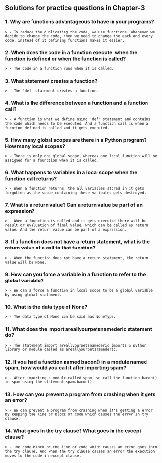 ## Solutions for practice questions in Chapter-3
### 1. Why are functions advantageous to have in your programs?
    > - To reduce the duplicating the code, we use functions. Whenever we decide to change the code, then we need to change the each and every code, instead of it defining functions makes it easier.
### 2. When does the code in a function execute: when the function is defined or when the function is called?
    > - The code in a function runs when it is called.
### 3. What statement creates a function?
    > - The 'def' statement creates a function.
### 4. What is the difference between a function and a function call?
    > - A function is what we define using 'def' statement and contains the code which needs to be executed. And a function call is when a fucntion defined is called and it gets executed.
### 5. How many global scopes are there in a Python program? How many local scopes?
    > - There is only one global scope, whereas one local function will be assigned for a founction when it is called.
### 6. What happens to variables in a local scope when the function call returns?
    > - When a function returns, the all variables stored in it gets forgotten as the scope containing these varibales gets destroyed.
### 7. What is a return value? Can a return value be part of an expression?
    > - When a founction is called and it gets executed there will be result or evaluation of final value, which can be called as return value. And the return value can be part of a expression.
### 8. If a function does not have a return statement, what is the return value of a call to that function?
    > - When the function does not have a return statement, the return value will be None.
### 9. How can you force a variable in a function to refer to the global variable?
    > - We can a force a function in local scope to be a global variable by using global statement.
### 10. What is the data type of None?
    > - The data type of None can be said aas NoneType.
### 11. What does the import areallyourpetsnamederic statement do?
    > - The statement import areallyourpetsnamederic imports a python library or module called as areallyourpetsnamederic.
### 12. If you had a function named bacon() in a module named spam, how would you call it after importing spam?
    > - After importing a module called spam, we call the function bacon() in spam using the statement spam.bacon().
### 13. How can you prevent a program from crashing when it gets an error?
    > - We can prevent a program from crashing when it's getting a error by keeping the line or block of code which causes the error in try clause.
### 14. What goes in the try clause? What goes in the except clause?
    > - The code-block or the line of code which causes an error goes into the try clause, And when the try clause causes an error the execution moves to the code in except clause.